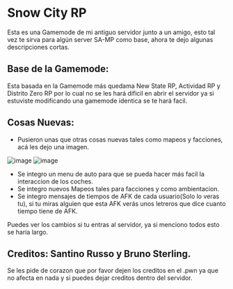 # Snow City RP
Esta es una Gamemode de mi antiguo servidor junto a un amigo, esto tal vez te sirva para algún server SA-MP como base, ahora te dejo algunas descripciones cortas.

## Base de la Gamemode:

Esta basada en la Gamemode más quedama New State RP, Actividad RP y Distrito Zero RP por lo cual no se les hará dificil en abrir el servidor ya si estuviste modificando una gamemode identica se te hará facil.

## Cosas Nuevas:

- Pusieron unas que otras cosas nuevas tales como mapeos y facciones, acá les dejo una imagen.

![image](https://user-images.githubusercontent.com/79029100/202062454-08cb5f48-a9cb-43c1-ad6f-265d628918d7.png)
![image](https://user-images.githubusercontent.com/79029100/202066442-3a81984a-2a71-430e-bdc5-cba0409c2a6d.png)

- Se integro un menu de auto para que se pueda hacer más facil la interaccion de los coches.
- Se integro nuevos Mapeos tales para facciones y como ambientacion.
- Se integro mensajes de tiempos de AFK de cada usuario(Solo lo veras tu), si tu miras alguien que esta AFK verás unos letreros que dice cuanto tiempo tiene de AFK.

Puedes ver los cambios si tu entras al servidor, ya si menciono todos esto se haría largo.


## Creditos: Santino Russo y Bruno Sterling.

Se les pide de corazon que por favor dejen los creditos en el .pwn ya que no afecta en nada y si puedes dejar creditos dentro del servidor.

